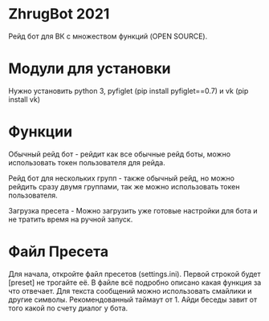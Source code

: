 # ZhrugBot 2021
Рейд бот для ВК с множеством функций (OPEN SOURCE).
# Модули для установки
Нужно установить python 3, pyfiglet (pip install pyfiglet==0.7) и vk (pip install vk)

# Функции
Обычный рейд бот - рейдит как все обычные рейд боты, можно использовать токен пользователя для рейда.

Рейд бот для нескольких групп - также обычный рейд, но можно рейдить сразу двумя группами, так же можно использовать токен пользователя.

Загрузка пресета - Можно загрузить уже готовые настройки для бота и не тратить время на ручной запуск.
# Файл Пресета
Для начала, откройте файл пресетов (settings.ini). Первой строкой будет [preset] не трогайте её. В файле всё подробно описано какая функция за что отвечает. 
Для текста сообщений можно использовать смайлики и другие символы. Рекомендованный таймаут от 1. Айди беседы завит от того какой по счету диалог у бота.

